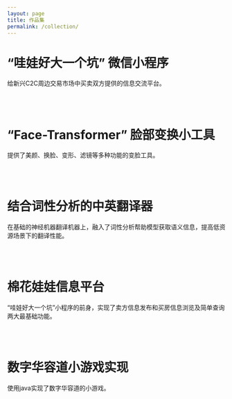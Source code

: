```yaml
---
layout: page
title: 作品集
permalink: /collection/
---
```


# “哇娃好大一个坑” 微信小程序

给新兴C2C周边交易市场中买卖双方提供的信息交流平台。

<br/>
<br/>

# “Face-Transformer” 脸部变换小工具

提供了美颜、换脸、变形、滤镜等多种功能的变脸工具。

<br/>
<br/>

# 结合词性分析的中英翻译器

在基础的神经机器翻译机器上，融入了词性分析帮助模型获取语义信息，提高低资源场景下的翻译性能。  

<br/>
<br/>

# 棉花娃娃信息平台

“哇娃好大一个坑”小程序的前身，实现了卖方信息发布和买房信息浏览及简单查询两大最基础功能。

<br/>
<br/>

# 数字华容道小游戏实现

使用java实现了数字华容道的小游戏。


